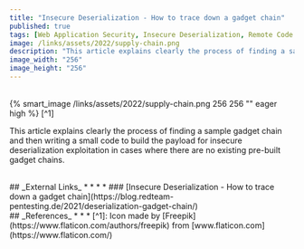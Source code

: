 ```yaml
---
title: "Insecure Deserialization - How to trace down a gadget chain"
published: true
tags: [Web Application Security, Insecure Deserialization, Remote Code Execution, Gadget Chains, PHP]
image: /links/assets/2022/supply-chain.png
description: "This article explains clearly the process of finding a sample gadget chain and then writing a small code to build the payload for insecure deserialization exploitation in cases where there are no existing pre-built gadget chains."
image_width: "256"
image_height: "256"
---
```


<br>
{% smart_image /links/assets/2022/supply-chain.png 256 256 "" eager high %}
[^1]
<br>

This article explains clearly the process of finding a sample gadget chain and then writing a small code to build the payload for insecure deserialization exploitation in cases where there are no existing pre-built gadget chains.

<br>
## _External Links_
* * *
* ### [Insecure Deserialization - How to trace down a gadget chain](https://blog.redteam-pentesting.de/2021/deserialization-gadget-chain/)

<br>
## _References_
* * *
[^1]: Icon made by [Freepik](https://www.flaticon.com/authors/freepik) from [www.flaticon.com](https://www.flaticon.com/)
